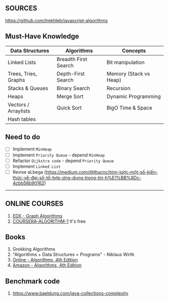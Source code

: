 ## SOURCES

https://github.com/trekhleb/javascript-algorithms


## Must-Have Knowledge

| Data Structures  | Algorithms  | Concepts  |
|---|---|---|
|  Linked Lists | Breadth First Search  | Bit manipulation  |
| Trees, Tries, Graphs  | Depth-First Search | Memory (Stack vs Heap)  |
| Stacks & Queues  | Binary Search  |  Recursion |
|  Heaps | Merge Sort  | Dynamic Programming  |
| Vectors / Arraylists  | Quick Sort  | BigO Time & Space  |
| Hash tables | | |

## Need to do

- [ ] Implement `MinHeap`
- [ ] Implement `Priority Queue` - depend `MinHeap`
- [ ] Refactor `Dijkstra code` - depend `Priority Queue`
- [ ] Implement `Linked List`
- [ ] Revise aLbega (https://medium.com/@thucnc/tóm-lược-một-số-kiến-thức-về-đại-số-tổ-hợp-ứng-dụng-trong-tin-h%E1%BB%8Dc-4cbb58b90162)

---

## ONLINE COURSES

1. [EDX - Graph Algorithms](https://www.edx.org/course/graph-algorithms)
2. [COURSERA-ALGORITHM-1](https://www.coursera.org/learn/algorithms-part1?ranMID=40328&ranEAID=SAyYsTvLiGQ&ranSiteID=SAyYsTvLiGQ-H68xzQZVg1nOl0Q0Xd0DlA&siteID=SAyYsTvLiGQ-H68xzQZVg1nOl0Q0Xd0DlA&utm_content=10&utm_medium=partners&utm_source=linkshare&utm_campaign=SAyYsTvLiGQ) It's free

## Books

1. Grokking Algorithms
2. "Algorithms + Data Structures = Programs" - Niklaus Wirth
3. [Online - Algorithms, 4th Edition](https://algs4.cs.princeton.edu/12oop/)
4. [Amazon - Algorithms, 4th Edition](https://www.amazon.com/gp/product/B004P8J1NA/ref=as_li_qf_sp_asin_il_tl?ie=UTF8&tag=algs4-coursera-20&linkCode=as2&camp=1789&creative=9325&creativeASIN=B004P8J1NA)

## Benchmark code

1. https://www.baeldung.com/java-collections-complexity
